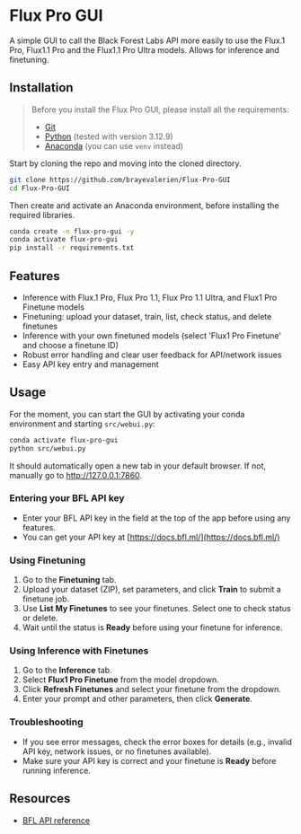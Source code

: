 # Flux Pro GUI
A simple GUI to call the Black Forest Labs API more easily to use the Flux.1 Pro, Flux1.1 Pro and the Flux1.1 Pro Ultra models. Allows for inference and finetuning.

## Installation
> Before you install the Flux Pro GUI, please install all the requirements:
> - [Git](https://git-scm.com/)
> - [Python](https://www.python.org/downloads/) (tested with version 3.12.9)
> - [Anaconda](https://www.anaconda.com/download) (you can use `venv` instead)

Start by cloning the repo and moving into the cloned directory.
```bash
git clone https://github.com/brayevalerien/Flux-Pro-GUI
cd Flux-Pro-GUI
```

Then create and activate an Anaconda environment, before installing the required libraries.
```bash
conda create -n flux-pro-gui -y
conda activate flux-pro-gui
pip install -r requirements.txt
```

<!-- TODO: finish writing down the installation process -->

## Features
- Inference with Flux.1 Pro, Flux Pro 1.1, Flux Pro 1.1 Ultra, and Flux1 Pro Finetune models
- Finetuning: upload your dataset, train, list, check status, and delete finetunes
- Inference with your own finetuned models (select 'Flux1 Pro Finetune' and choose a finetune ID)
- Robust error handling and clear user feedback for API/network issues
- Easy API key entry and management

## Usage
For the moment, you can start the GUI by activating your conda environment and starting `src/webui.py`:
```bash
conda activate flux-pro-gui
python src/webui.py
```
It should automatically open a new tab in your default browser. If not, manually go to http://127.0.0.1:7860.

### Entering your BFL API key
- Enter your BFL API key in the field at the top of the app before using any features.
- You can get your API key at [https://docs.bfl.ml/](https://docs.bfl.ml/)

### Using Finetuning
1. Go to the **Finetuning** tab.
2. Upload your dataset (ZIP), set parameters, and click **Train** to submit a finetune job.
3. Use **List My Finetunes** to see your finetunes. Select one to check status or delete.
4. Wait until the status is **Ready** before using your finetune for inference.

### Using Inference with Finetunes
1. Go to the **Inference** tab.
2. Select **Flux1 Pro Finetune** from the model dropdown.
3. Click **Refresh Finetunes** and select your finetune from the dropdown.
4. Enter your prompt and other parameters, then click **Generate**.

### Troubleshooting
- If you see error messages, check the error boxes for details (e.g., invalid API key, network issues, or no finetunes available).
- Make sure your API key is correct and your finetune is **Ready** before running inference.

## Resources
- [BFL API reference](https://api.us1.bfl.ai/scalar)